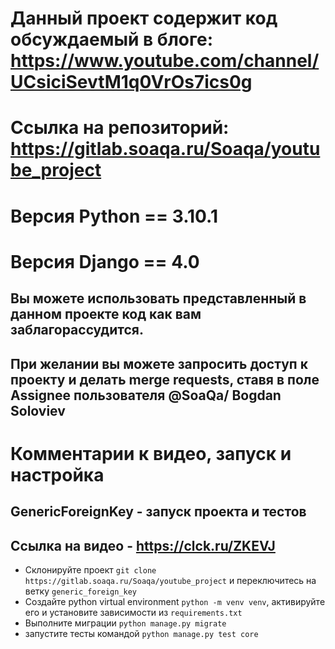 # Данный проект содержит код обсуждаемый в блоге: https://www.youtube.com/channel/UCsiciSevtM1q0VrOs7ics0g
# Ссылка на репозиторий: https://gitlab.soaqa.ru/Soaqa/youtube_project
# Версия Python == 3.10.1
# Версия Django == 4.0
## Вы можете использовать представленный в данном проекте код как вам заблагорассудится. 
## При желании вы можете запросить доступ к проекту и делать merge requests, ставя в поле Assignee пользователя @SoaQa/ Bogdan Soloviev

# Комментарии к видео, запуск и настройка
## GenericForeignKey - запуск проекта и тестов
## Ссылка на видео - https://clck.ru/ZKEVJ
* Склонируйте проект `git clone https://gitlab.soaqa.ru/Soaqa/youtube_project` и переключитесь на ветку `generic_foreign_key`
* Создайте python virtual environment `python -m venv venv`, активируйте его и установите зависимости из `requirements.txt`
* Выполните миграции `python manage.py migrate` 
* запустите тесты командой `python manage.py test core`